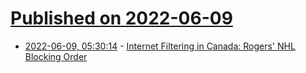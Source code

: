 # [Published on 2022-06-09](index.md)

* [2022-06-09, 05:30:14](https://news.ycombinator.com/item?id=31677867) - [Internet Filtering in Canada: Rogers' NHL Blocking Order](https://typefully.com/kaplanmyrth/internet-filtering-in-canada-rogers-nhl-TPEqjeU)
